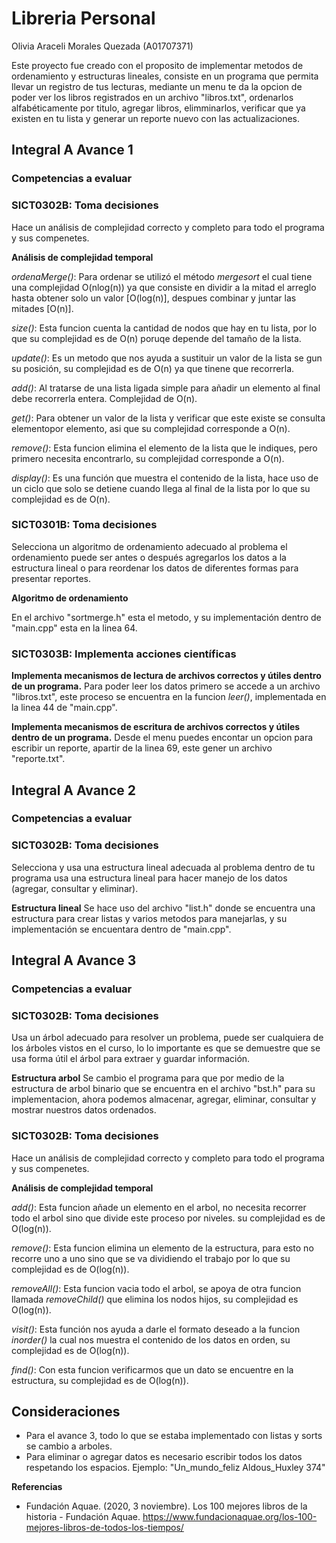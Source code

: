 # Libreria Personal 
Olivia Araceli Morales Quezada (A01707371)

Este proyecto fue creado con el proposito de implementar  metodos de ordenamiento y estructuras lineales, consiste en un programa que permita llevar un registro de tus lecturas, mediante un menu te da la opcion de poder ver los libros registrados en un archivo "libros.txt", ordenarlos alfabéticamente por titulo, agregar libros, elimminarlos, verificar que ya existen en tu lista y generar un reporte nuevo con las actualizaciones.

## Integral A Avance 1 

### Competencias a evaluar
### SICT0302B: Toma decisiones

Hace un análisis de complejidad correcto y completo para todo el programa y sus compenetes. 

**Análisis de complejidad temporal**

*ordenaMerge()*: Para ordenar se utilizó el método _mergesort_ el cual tiene una complejidad O(nlog(n)) ya que consiste en dividir a la mitad el arreglo hasta obtener solo un valor [O(log(n)], despues combinar y juntar las mitades [O(n)].

*size()*: Esta funcion cuenta la cantidad de nodos que hay en tu lista, por lo que su complejidad es de O(n) poruqe depende del tamaño de la lista.

*update()*: Es un metodo que nos ayuda a sustituir un valor de la lista se gun su posición, su complejidad es de O(n) ya que tinene que recorrerla.

*add()*: Al tratarse de una lista ligada simple para añadir un elemento al final debe recorrerla entera. Complejidad de O(n).

*get()*: Para obtener un valor de la lista y verificar que este existe se consulta elementopor elemento, asi que su complejidad corresponde a O(n).

*remove()*: Esta funcion elimina el elemento de la lista que le indiques, pero primero necesita encontrarlo, su complejidad corresponde a O(n).

*display()*: Es una función que muestra el contenido de la lista, hace uso de un ciclo que solo se detiene cuando llega al final de la lista por lo que su complejidad es de O(n).
 

### SICT0301B: Toma decisiones
Selecciona un algoritmo de ordenamiento adecuado al problema el ordenamiento puede ser antes o después agregarlos los datos a la estructura lineal o para reordenar los datos de diferentes formas para presentar reportes.

**Algoritmo de ordenamiento**

En el archivo "sortmerge.h" esta el metodo, y su implementación dentro de "main.cpp" esta en la linea 64.

### SICT0303B: Implementa acciones científicas

**Implementa mecanismos de lectura de archivos correctos y útiles dentro de un programa.** 
Para poder leer los datos primero se accede a un archivo "libros.txt", este proceso se encuentra en la funcion _leer()_, implementada en la linea 44 de "main.cpp".

**Implementa mecanismos de escritura de archivos correctos y útiles dentro de un programa.**
Desde el menu puedes encontar un opcion para escribir un reporte, apartir de la linea 69, este gener un archivo "reporte.txt".


## Integral A Avance 2

### Competencias a evaluar
### SICT0302B: Toma decisiones

Selecciona y usa una estructura lineal adecuada al problema dentro de tu programa usa una estructura lineal para hacer manejo de los datos (agregar, consultar y eliminar).

**Estructura lineal**
Se hace uso del archivo "list.h" donde se encuentra una estructura para crear listas y varios metodos para manejarlas, y su implementación se encuentara dentro de "main.cpp".

## Integral A Avance 3
### Competencias a evaluar
### SICT0302B: Toma decisiones

Usa un árbol adecuado para resolver un problema, puede ser cualquiera de los árboles vistos en el curso, lo lo importante es que se demuestre que se usa forma útil el árbol para extraer y guardar información.

**Estructura arbol**
Se cambio el programa para que por medio de la estructura de arbol binario que se encuentra en el archivo "bst.h" para su implementacion, ahora podemos almacenar, agregar, eliminar, consultar y mostrar nuestros datos ordenados.

### SICT0302B: Toma decisiones

Hace un análisis de complejidad correcto y completo para todo el programa y sus compenetes. 

**Análisis de complejidad temporal**

*add()*: Esta funcion añade un elemento en el arbol, no necesita recorrer todo el arbol sino que divide este proceso por niveles. su complejidad es de O(log(n)).

*remove()*: Esta funcion elimina un elemento de la estructura, para esto no recorre uno a uno sino que se va dividiendo el trabajo por lo que su complejidad es de O(log(n)).

*removeAll()*: Esta funcion vacia todo el arbol, se apoya de otra funcion llamada *removeChild()* que elimina los nodos hijos, su complejidad es O(log(n)).

*visit()*: Esta función nos ayuda a darle el formato deseado a la funcion *inorder()* la cual nos muestra el contenido de los datos en orden, su complejidad es de O(log(n)).

*find()*: Con esta funcion verificarmos que un dato se encuentre en la estructura, su complejidad es de O(log(n)).

## Consideraciones
- Para el avance 3, todo lo que se estaba implementado con listas y sorts se cambio a arboles.
- Para eliminar o agregar datos es necesario escribir todos los datos respetando los espacios. Ejemplo: "Un_mundo_feliz Aldous_Huxley 374" 


**Referencias**

- Fundación Aquae. (2020, 3 noviembre). Los 100 mejores libros de la historia - Fundación Aquae. https://www.fundacionaquae.org/los-100-mejores-libros-de-todos-los-tiempos/